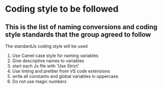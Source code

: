 # Coding style to be followed


## This is the list of naming conversions and coding style standards that the group agreed to follow

The standardJs coding style will be used 

1. Use Camel case style for naming variables 
2. Give descriptive names to variables 
3. start each Js file with 'Use Strict'
4. Use linting and prettier from VS code extensions 
5. write all constants and global variables in uppercase.
6. Do not use magic numbers

